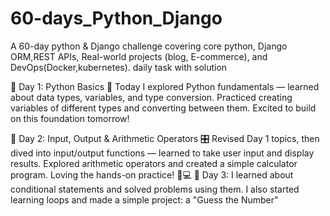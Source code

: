 # 60-days_Python_Django
A 60-day python &amp; Django challenge covering core python, Django ORM,REST APIs, Real-world projects (blog, E-commerce), and DevOps(Docker,kubernetes). daily task with solution 

📅 Day 1: Python Basics 🚀
Today I explored Python fundamentals — learned about data types, variables, and type conversion. Practiced creating variables of different types and converting between them. 
Excited to build on this foundation tomorrow! 

📅 Day 2: Input, Output & Arithmetic Operators 🎛️
Revised Day 1 topics, then dived into input/output functions — learned to take user input and display results. Explored arithmetic operators and created a simple calculator program.
Loving the hands-on practice! 🐍💻
📅 Day 3: I learned about conditional statements and solved problems using them. I also started learning loops and made a simple project: a "Guess the Number"
